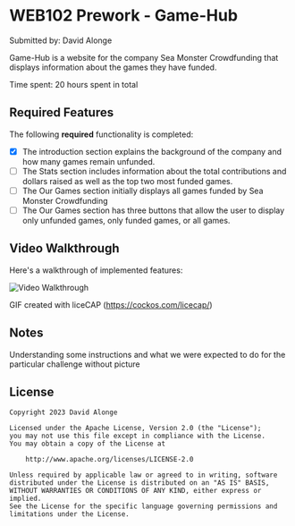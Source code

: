 # WEB102 Prework - Game-Hub

Submitted by: David Alonge

Game-Hub is a website for the company Sea Monster Crowdfunding that displays information about the games they have funded.

Time spent: 20 hours spent in total

## Required Features

The following **required** functionality is completed:

- [x] The introduction section explains the background of the company and how many games remain unfunded.
- [ ] The Stats section includes information about the total contributions and dollars raised as well as the top two most funded games.
- [ ] The Our Games section initially displays all games funded by Sea Monster Crowdfunding
- [ ] The Our Games section has three buttons that allow the user to display only unfunded games, only funded games, or all games.

## Video Walkthrough

Here's a walkthrough of implemented features:

<img src='./assets/web_102_prework_walkthrough.gif' title='Video Walkthrough' width='' alt='Video Walkthrough' />

<!-- Replace this with whatever GIF tool you used! -->

GIF created with liceCAP (https://cockos.com/licecap/)

## Notes

Understanding some instructions and what we were expected to do for the particular challenge without picture

## License

    Copyright 2023 David Alonge

    Licensed under the Apache License, Version 2.0 (the "License");
    you may not use this file except in compliance with the License.
    You may obtain a copy of the License at

        http://www.apache.org/licenses/LICENSE-2.0

    Unless required by applicable law or agreed to in writing, software
    distributed under the License is distributed on an "AS IS" BASIS,
    WITHOUT WARRANTIES OR CONDITIONS OF ANY KIND, either express or implied.
    See the License for the specific language governing permissions and
    limitations under the License.
